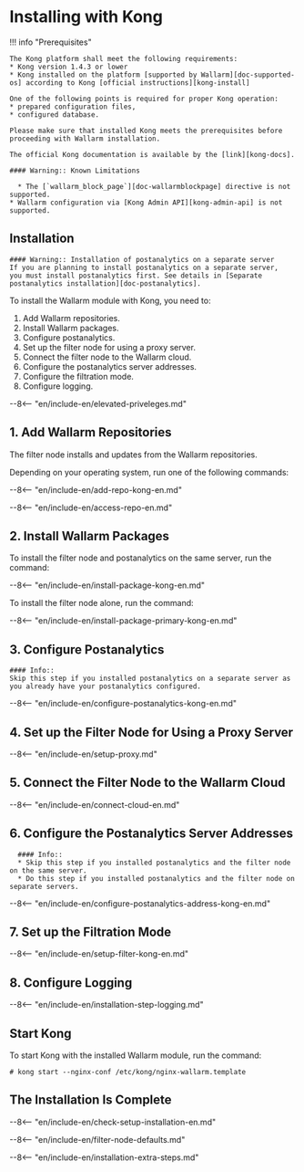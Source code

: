 [kong-install]:         https://konghq.com/install/
[kong-docs]:            https://getkong.org/docs/
[kong-admin-api]:       https://getkong.org/docs/0.10.x/admin-api/

[doc-wallarmblockpage]: ../admin-en/configure-parameters-en.html#wallarmblockpage
[doc-postanalytics]:    installation-postanalytics-en.md
[doc-supported-os]:     supported-platforms.md

# Installing with Kong

!!! info "Prerequisites"
>
    The Kong platform shall meet the following requirements:
    * Kong version 1.4.3 or lower
    * Kong installed on the platform [supported by Wallarm][doc-supported-os] according to Kong [official instructions][kong-install]
    
    One of the following points is required for proper Kong operation:
    * prepared configuration files,
    * configured database.
    
    Please make sure that installed Kong meets the prerequisites before proceeding with Wallarm installation.
>
    The official Kong documentation is available by the [link][kong-docs].

<!-- -->

    #### Warning:: Known Limitations
    
      * The [`wallarm_block_page`][doc-wallarmblockpage] directive is not supported.
    * Wallarm configuration via [Kong Admin API][kong-admin-api] is not supported.

## Installation

    #### Warning:: Installation of postanalytics on a separate server
    If you are planning to install postanalytics on a separate server,
    you must install postanalytics first. See details in [Separate postanalytics installation][doc-postanalytics].

To install the Wallarm module with Kong, you need to:

1. Add Wallarm repositories.
2. Install Wallarm packages.
3. Configure postanalytics.
4. Set up the filter node for using a proxy server.
5. Connect the filter node to the Wallarm cloud.
6. Configure the postanalytics server addresses.
7. Configure the filtration mode.
8. Configure logging.
    
<!-- -->

--8<-- "en/include-en/elevated-priveleges.md"

<!-- -->     

## 1. Add Wallarm Repositories

The filter node installs and updates from the Wallarm repositories.

Depending on your operating system, run one of the following commands:

--8<-- "en/include-en/add-repo-kong-en.md"

<!-- -->

--8<-- "en/include-en/access-repo-en.md"

<!-- -->

## 2. Install Wallarm Packages

To install the filter node and postanalytics on the same server, run the command:

--8<-- "en/include-en/install-package-kong-en.md"

To install the filter node alone, run the command:

--8<-- "en/include-en/install-package-primary-kong-en.md"

<!-- -->

## 3. Configure Postanalytics 

    #### Info::
    Skip this step if you installed postanalytics on a separate server as you already have your postanalytics configured.

<!-- -->

--8<-- "en/include-en/configure-postanalytics-kong-en.md"

<!-- -->

## 4. Set up the Filter Node for Using a Proxy Server

--8<-- "en/include-en/setup-proxy.md"

<!-- -->

## 5. Connect the Filter Node to the Wallarm Cloud

--8<-- "en/include-en/connect-cloud-en.md"

<!-- -->

## 6. Configure the Postanalytics Server Addresses

      #### Info::
      * Skip this step if you installed postanalytics and the filter node on the same server.
      * Do this step if you installed postanalytics and the filter node on separate servers.

<!-- -->

--8<-- "en/include-en/configure-postanalytics-address-kong-en.md"

<!-- -->

## 7. Set up the Filtration Mode

--8<-- "en/include-en/setup-filter-kong-en.md"

<!-- -->

## 8. Configure Logging

<!-- -->
--8<-- "en/include-en/installation-step-logging.md"
<!-- -->

## Start Kong

To start Kong with the installed Wallarm module, run the command:

```term
# kong start --nginx-conf /etc/kong/nginx-wallarm.template
```
    
<!-- -->

## The Installation Is Complete

--8<-- "en/include-en/check-setup-installation-en.md"

<!-- -->

--8<-- "en/include-en/filter-node-defaults.md"

<!-- -->

--8<-- "en/include-en/installation-extra-steps.md"